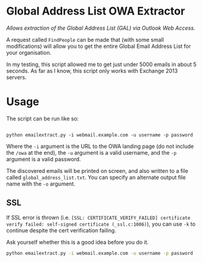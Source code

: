 # Global Address List OWA Extractor
*Allows extraction of the Global Address List (GAL) via Outlook Web Access.*

A request called `FindPeople` can be made that (with some small modifications) will allow you to get the entire Global Email Address List for your organisation.

In my testing, this script allowed me to get just under 5000 emails in about 5 seconds. As far as I know, this script only works with Exchange 2013 servers.

# Usage

The script can be run like so:
```

python emailextract.py -i webmail.example.com -u username -p password

```

Where the `-i` argument is the URL to the OWA landing page (do not include the `/owa` at the end), the `-u` argument is a valid username, and the `-p` argument is a valid password.


The discovered emails will be printed on screen, and also written to a file called `global_address_list.txt`. You can specify an alternate output file name with the `-o` argument.

## SSL

If SSL error is thrown (i.e. `[SSL: CERTIFICATE_VERIFY_FAILED] certificate verify failed: self-signed certificate (_ssl.c:1006)`), you can use `-k` to continue despite the cert verification failing.

Ask yourself whether this is a good idea before you do it.

```sh
python emailextract.py -i webmail.example.com -u username -p password -k
```
